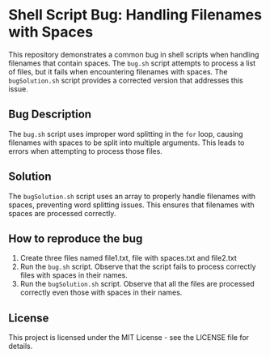 # Shell Script Bug: Handling Filenames with Spaces

This repository demonstrates a common bug in shell scripts when handling filenames that contain spaces. The `bug.sh` script attempts to process a list of files, but it fails when encountering filenames with spaces.  The `bugSolution.sh` script provides a corrected version that addresses this issue.

## Bug Description

The `bug.sh` script uses improper word splitting in the `for` loop, causing filenames with spaces to be split into multiple arguments. This leads to errors when attempting to process those files.

## Solution

The `bugSolution.sh` script uses an array to properly handle filenames with spaces, preventing word splitting issues.  This ensures that filenames with spaces are processed correctly.

## How to reproduce the bug

1. Create three files named file1.txt, file with spaces.txt and file2.txt
2. Run the `bug.sh` script. Observe that the script fails to process correctly files with spaces in their names.
3. Run the `bugSolution.sh` script. Observe that all the files are processed correctly even those with spaces in their names.

## License

This project is licensed under the MIT License - see the LICENSE file for details.